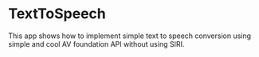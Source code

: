 # TextToSpeech

  This app shows how to implement simple text to speech conversion using simple and cool AV foundation API without using SIRI.
 
